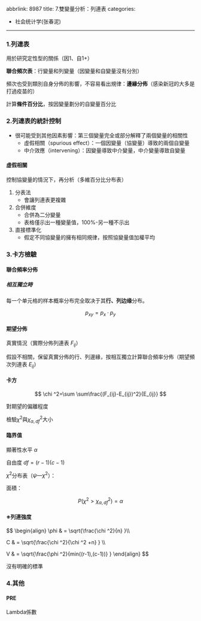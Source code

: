 abbrlink: 8987
title: 7.雙變量分析：列連表
categories:
  - 社会统计学(张春泥)
---
### 1.列連表

用於研究定性型的關係（因1、自1+）

**聯合頻次表**：行變量和列變量（因變量和自變量沒有分別）

頻次也受到類別自身分佈的影響，不容易看出規律：**邊緣分佈**（感染新冠的大多是打過疫苗的）

計算**條件百分比**，按因變量劃分的自變量百分比

### 2.列連表的統計控制

- 很可能受到其他因素影響：第三個變量完全或部分解釋了兩個變量的相關性
	- 虛假相關（spurious effect）：一個因變量（協變量）導致的兩個自變量
	- 中介效應（intervening）：因變量導致中介變量，中介變量導致自變量

#### 虛假相關

控制協變量的情況下，再分析（多維百分比分布表）

1. 分表法
	- 會讓列連表更複雜
1. 合併維度
	- 合併為二分變量
	- 表格僅示出一種變量值，100%-另一種不示出
1. 直接標準化
	- 假定不同協變量的擁有相同規律，按照協變量值加權平均

### 3.卡方檢驗

#### 聯合頻率分佈

##### 相互獨立時

每一个单元格的样本概率分布完全取决于其**行、列边缘**分布。

$$
p_{xy}=p_x · p_y
$$

#### 期望分佈

真實情況（實際分佈列連表 $F_{ij}$）

假設不相關，保留真實分佈的行、列邊緣，按相互獨立計算聯合頻率分佈（期望頻次列連表 $E_{ij}$）

#### 卡方

$$
\chi ^2=\sum \sum\frac{(F_{ij}-E_{ij})^2}{E_{ij}}
$$

對期望的偏離程度

檢驗$\chi^2$與$\chi^2_{\alpha,df}$大小

#### 臨界值

顯著性水平 $\alpha$

自由度 $df=(r-1)(c-1)$

$\chi^2$分布表（$\psi—\chi^2$）：

面積：

$$
P(\chi^2>\chi^2_{\alpha,df})=\alpha
$$

#### ※列連強度

$$
\begin{align}
\phi & = \sqrt{\frac{\chi ^2}{n} }\\\\

C & = \sqrt{\frac{\chi ^2}{\chi ^2 +n} } \\\\

V & = \sqrt{\frac{\phi ^2}{min((r-1),(c-1))} } 
\end{align}
$$

沒有明確的標準

### 4.其他

#### PRE

Lambda係數